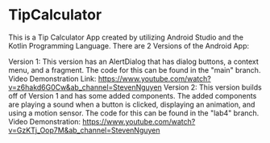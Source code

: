 # TipCalculator

This is a Tip Calculator App created by utilizing Android Studio and the Kotlin Programming Language. There are 2 Versions of the Android App:

Version 1: This version has an AlertDialog that has dialog buttons, a context menu, and a fragment. The code for this can be found in the "main" branch. Video Demonstration Link: https://www.youtube.com/watch?v=z6hakd6G0Cw&ab_channel=StevenNguyen 
Version 2: This version builds off of Version 1 and has some added components. The added components are playing a sound when a button is clicked, displaying an animation, and using a motion sensor. The code for this can be found in the "lab4" branch. Video Demonstration: https://www.youtube.com/watch?v=GzKTj_Oop7M&ab_channel=StevenNguyen 

